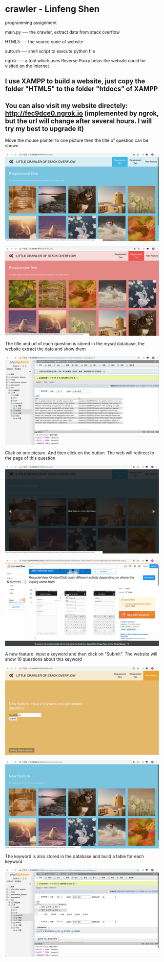 # crawler - Linfeng Shen
programming assignment

main.py --- the crawler, extract data from stack overflow

HTML5 --- the source code of website

auto.sh --- shell script to execute python file

ngrok --- a tool which uses Reverse Proxy helps the website could be visited on the Internet

##  I use XAMPP to build a website, just copy the folder "HTML5" to the folder "htdocs" of XAMPP

##  You can also visit my website directely: http://fec9dce0.ngrok.io (implemented by ngrok, but the url will change after several hours. I will try my best to upgrade it)

Move the mouse pointer to one picture then the title of question can be shown

![img1](https://github.com/Eqicfeng/crawler/blob/master/img/1.png)

![img2](https://github.com/Eqicfeng/crawler/blob/master/img/2.png)

The title and url of each question is stored in the mysql database, the website extract the data and show them

![img3](https://github.com/Eqicfeng/crawler/blob/master/img/3.png)

Click on one picture. And then click on the button. The web will redirect to the page of this question.

![img4](https://github.com/Eqicfeng/crawler/blob/master/img/4.png)

![img5](https://github.com/Eqicfeng/crawler/blob/master/img/5.png)

A new feature: input a keyword and then click on "Submit". The website will show 10 questions about this keyword

![img6](https://github.com/Eqicfeng/crawler/blob/master/img/6.png)

![img7](https://github.com/Eqicfeng/crawler/blob/master/img/7.png)

The keyword is also stored in the database and build a table for each keyword

![img8](https://github.com/Eqicfeng/crawler/blob/master/img/8.png)
